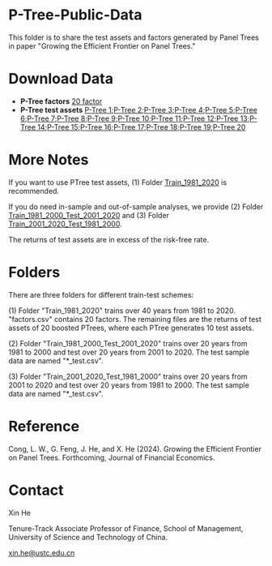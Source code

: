 # P-Tree-Public-Data
This folder is to share the test assets and factors generated by Panel Trees in paper "Growing the Efficient Frontier on Panel Trees."

# Download Data

- **P-Tree factors** [20 factor](Train_1981_2020/factors.csv)
- **P-Tree test assets** [P-Tree 1](Train_1981_2020/test_asset_ptree_1.csv);[P-Tree 2](Train_1981_2020/test_asset_ptree_2.csv);[P-Tree 3](Train_1981_2020/test_asset_ptree_3.csv);[P-Tree 4](Train_1981_2020/test_asset_ptree_4.csv);[P-Tree 5](Train_1981_2020/test_asset_ptree_5.csv);[P-Tree 6](Train_1981_2020/test_asset_ptree_6.csv);[P-Tree 7](Train_1981_2020/test_asset_ptree_7.csv);[P-Tree 8](Train_1981_2020/test_asset_ptree_8.csv);[P-Tree 9](Train_1981_2020/test_asset_ptree_9.csv);[P-Tree 10](Train_1981_2020/test_asset_ptree_10.csv);[P-Tree 11](Train_1981_2020/test_asset_ptree_11.csv);[P-Tree 12](Train_1981_2020/test_asset_ptree_12.csv);[P-Tree 13](Train_1981_2020/test_asset_ptree_13.csv);[P-Tree 14](Train_1981_2020/test_asset_ptree_14.csv);[P-Tree 15](Train_1981_2020/test_asset_ptree_15.csv);[P-Tree 16](Train_1981_2020/test_asset_ptree_16.csv);[P-Tree 17](Train_1981_2020/test_asset_ptree_17.csv);[P-Tree 18](Train_1981_2020/test_asset_ptree_18.csv);[P-Tree 19](Train_1981_2020/test_asset_ptree_19.csv);[P-Tree 20](Train_1981_2020/test_asset_ptree_20.csv)

# More Notes

If you want to use PTree test assets, (1) Folder [Train_1981_2020](Train_1981_2020) is recommended. 

If you do need in-sample and out-of-sample analyses, we provide (2) Folder [Train_1981_2000_Test_2001_2020](Train_1981_2000_Test_2001_2020) and (3) Folder [Train_2001_2020_Test_1981_2000](Train_2001_2020_Test_1981_2000).

The returns of test assets are in excess of the risk-free rate.

# Folders

There are three folders for different train-test schemes:

(1) Folder "Train_1981_2020" trains over 40 years from 1981 to 2020. "factors.csv" contains 20 factors. The remaining files are the returns of test assets of 20 boosted PTrees, where each PTree generates 10 test assets.

(2) Folder "Train_1981_2000_Test_2001_2020" trains over 20 years from 1981 to 2000 and test over 20 years from 2001 to 2020. The test sample data are named "*_test.csv".

(3) Folder "Train_2001_2020_Test_1981_2000" trains over 20 years from 2001 to 2020 and test over 20 years from 1981 to 2000. The test sample data are named "*_test.csv".

# Reference

Cong, L. W., G. Feng, J. He, and X. He (2024). Growing the Efficient Frontier on Panel Trees. Forthcoming, Journal of Financial Economics.

# Contact 

Xin He

Tenure-Track Associate Professor of Finance,
School of Management, University of Science and Technology of China.

<xin.he@ustc.edu.cn>


